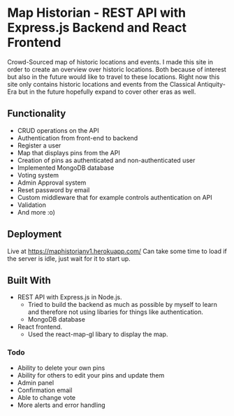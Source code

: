# Map Historian - REST API with Express.js Backend and React Frontend

Crowd-Sourced map of historic locations and events.
I made this site in order to create an overview over historic locations. Both because of interest but also in the future would like to travel to these locations.
Right now this site only contains historic locations and events from the Classical Antiquity-Era but in the future hopefully expand to cover other eras as well.

## Functionality
- CRUD operations on the API
- Authentication from front-end to backend
- Register a user
- Map that displays pins from the API
- Creation of pins as authenticated and non-authenticated user
- Implemented MongoDB database
- Voting system
- Admin Approval system
- Reset password by email
- Custom middleware that for example controls authentication on API
- Validation
- And more :o)


## Deployment

Live at https://maphistorianv1.herokuapp.com/
Can take some time to load if the server is idle, just wait for it to start up.

## Built With

- REST API with Express.js in Node.js.
  - Tried to build the backend as much as possible by myself to learn and therefore not using libaries for things like authentication.
  - MongoDB database
- React frontend.
  - Used the react-map-gl libary to display the map.

### Todo

- Ability to delete your own pins
- Ability for others to edit your pins and update them
- Admin panel
- Confirmation email
- Able to change vote
- More alerts and error handling
